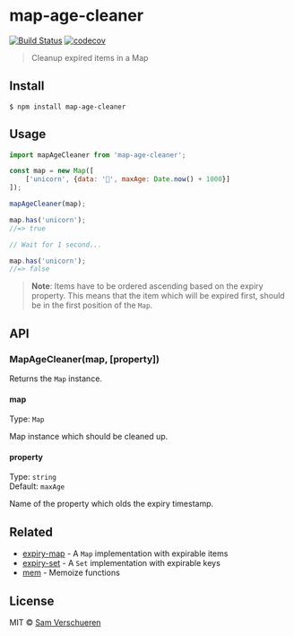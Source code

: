 # map-age-cleaner

[![Build Status](https://travis-ci.org/SamVerschueren/map-age-cleaner.svg?branch=master)](https://travis-ci.org/SamVerschueren/map-age-cleaner) [![codecov](https://codecov.io/gh/SamVerschueren/map-age-cleaner/badge.svg?branch=master)](https://codecov.io/gh/SamVerschueren/map-age-cleaner?branch=master)

> Cleanup expired items in a Map


## Install

```
$ npm install map-age-cleaner
```


## Usage

```js
import mapAgeCleaner from 'map-age-cleaner';

const map = new Map([
	['unicorn', {data: '🦄', maxAge: Date.now() + 1000}]
]);

mapAgeCleaner(map);

map.has('unicorn');
//=> true

// Wait for 1 second...

map.has('unicorn');
//=> false
```

> **Note**: Items have to be ordered ascending based on the expiry property. This means that the item which will be expired first, should be in the first position of the `Map`.


## API

### MapAgeCleaner(map, [property])

Returns the `Map` instance.

#### map

Type: `Map`

Map instance which should be cleaned up.

#### property

Type: `string`<br>
Default: `maxAge`

Name of the property which olds the expiry timestamp.


## Related

- [expiry-map](https://github.com/SamVerschueren/expiry-map) - A `Map` implementation with expirable items
- [expiry-set](https://github.com/SamVerschueren/expiry-set) - A `Set` implementation with expirable keys
- [mem](https://github.com/sindresorhus/mem) - Memoize functions


## License

MIT © [Sam Verschueren](https://github.com/SamVerschueren)
